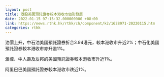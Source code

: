 ```yaml
---
layout: post
title: 港股美國預託證券較本港收市個別發展
date: 2022-01-15 07:15:32.000000000 +08:00
link: https://news.rthk.hk/rthk/ch/component/k2/1628971-20220115.htm
categories: rthk
---
```


油價上升，中石油美國預託證券折合3.94港元，較本港收市升近2%；中石化美國預託證券較本港收市亦升逾1%。

滙控、中人壽及友邦的美國預託證券較本港收市升近1%。

阿里巴巴美國預託證券較本港收市跌近1%。
